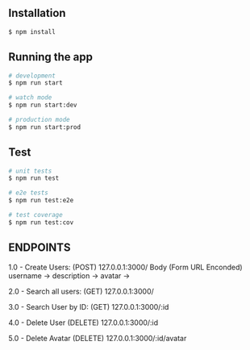 ## Installation

```bash
$ npm install
```

## Running the app

```bash
# development
$ npm run start

# watch mode
$ npm run start:dev

# production mode
$ npm run start:prod
```

## Test

```bash
# unit tests
$ npm run test

# e2e tests
$ npm run test:e2e

# test coverage
$ npm run test:cov
```

## ENDPOINTS

1.0 - Create Users: (POST)
    127.0.0.1:3000/
    Body (Form URL Enconded)
    username ->
    description ->
    avatar -> 

2.0 - Search all users: (GET)
    127.0.0.1:3000/

3.0 - Search User by ID: (GET)
    127.0.0.1:3000/:id

4.0 - Delete User (DELETE)
    127.0.0.1:3000/:id

5.0 - Delete Avatar (DELETE)
    127.0.0.1:3000/:id/avatar
